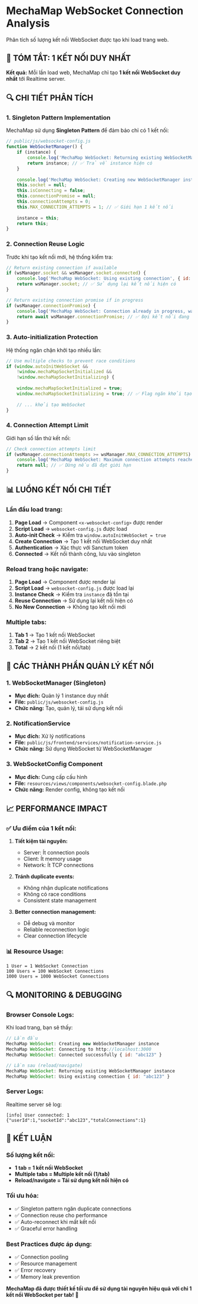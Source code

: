 # MechaMap WebSocket Connection Analysis

Phân tích số lượng kết nối WebSocket được tạo khi load trang web.

## 🎯 **TÓM TẮT: 1 KẾT NỐI DUY NHẤT**

**Kết quả:** Mỗi lần load web, MechaMap chỉ tạo **1 kết nối WebSocket duy nhất** tới Realtime server.

## 🔍 **CHI TIẾT PHÂN TÍCH**

### **1. Singleton Pattern Implementation**

MechaMap sử dụng **Singleton Pattern** để đảm bảo chỉ có 1 kết nối:

```javascript
// public/js/websocket-config.js
function WebSocketManager() {
    if (instance) {
        console.log('MechaMap WebSocket: Returning existing WebSocketManager instance');
        return instance; // ✅ Trả về instance hiện có
    }
    
    console.log('MechaMap WebSocket: Creating new WebSocketManager instance');
    this.socket = null;
    this.isConnecting = false;
    this.connectionPromise = null;
    this.connectionAttempts = 0;
    this.MAX_CONNECTION_ATTEMPTS = 1; // ✅ Giới hạn 1 kết nối
    
    instance = this;
    return this;
}
```

### **2. Connection Reuse Logic**

Trước khi tạo kết nối mới, hệ thống kiểm tra:

```javascript
// Return existing connection if available
if (wsManager.socket && wsManager.socket.connected) {
    console.log('MechaMap WebSocket: Using existing connection', { id: wsManager.socket.id });
    return wsManager.socket; // ✅ Sử dụng lại kết nối hiện có
}

// Return existing connection promise if in progress
if (wsManager.connectionPromise) {
    console.log('MechaMap WebSocket: Connection already in progress, waiting...');
    return await wsManager.connectionPromise; // ✅ Đợi kết nối đang thực hiện
}
```

### **3. Auto-initialization Protection**

Hệ thống ngăn chặn khởi tạo nhiều lần:

```javascript
// Use multiple checks to prevent race conditions
if (window.autoInitWebSocket &&
    !window.mechaMapSocketInitialized &&
    !window.mechaMapSocketInitializing) {
    
    window.mechaMapSocketInitialized = true;
    window.mechaMapSocketInitializing = true; // ✅ Flag ngăn khởi tạo lặp
    
    // ... khởi tạo WebSocket
}
```

### **4. Connection Attempt Limit**

Giới hạn số lần thử kết nối:

```javascript
// Check connection attempts limit
if (wsManager.connectionAttempts >= wsManager.MAX_CONNECTION_ATTEMPTS) {
    console.log('MechaMap WebSocket: Maximum connection attempts reached');
    return null; // ✅ Dừng nếu đã đạt giới hạn
}
```

## 📊 **LUỒNG KẾT NỐI CHI TIẾT**

### **Lần đầu load trang:**

1. **Page Load** → Component `<x-websocket-config>` được render
2. **Script Load** → `websocket-config.js` được load
3. **Auto-init Check** → Kiểm tra `window.autoInitWebSocket = true`
4. **Create Connection** → Tạo 1 kết nối WebSocket duy nhất
5. **Authentication** → Xác thực với Sanctum token
6. **Connected** → Kết nối thành công, lưu vào singleton

### **Reload trang hoặc navigate:**

1. **Page Load** → Component được render lại
2. **Script Load** → `websocket-config.js` được load lại
3. **Instance Check** → Kiểm tra `instance` đã tồn tại
4. **Reuse Connection** → Sử dụng lại kết nối hiện có
5. **No New Connection** → Không tạo kết nối mới

### **Multiple tabs:**

1. **Tab 1** → Tạo 1 kết nối WebSocket
2. **Tab 2** → Tạo 1 kết nối WebSocket riêng biệt
3. **Total** → 2 kết nối (1 kết nối/tab)

## 🔧 **CÁC THÀNH PHẦN QUẢN LÝ KẾT NỐI**

### **1. WebSocketManager (Singleton)**
- **Mục đích:** Quản lý 1 instance duy nhất
- **File:** `public/js/websocket-config.js`
- **Chức năng:** Tạo, quản lý, tái sử dụng kết nối

### **2. NotificationService**
- **Mục đích:** Xử lý notifications
- **File:** `public/js/frontend/services/notification-service.js`
- **Chức năng:** Sử dụng WebSocket từ WebSocketManager

### **3. WebSocketConfig Component**
- **Mục đích:** Cung cấp cấu hình
- **File:** `resources/views/components/websocket-config.blade.php`
- **Chức năng:** Render config, không tạo kết nối

## 📈 **PERFORMANCE IMPACT**

### **✅ Ưu điểm của 1 kết nối:**

1. **Tiết kiệm tài nguyên:**
   - Server: Ít connection pools
   - Client: Ít memory usage
   - Network: Ít TCP connections

2. **Tránh duplicate events:**
   - Không nhận duplicate notifications
   - Không có race conditions
   - Consistent state management

3. **Better connection management:**
   - Dễ debug và monitor
   - Reliable reconnection logic
   - Clear connection lifecycle

### **📊 Resource Usage:**

```
1 User = 1 WebSocket Connection
100 Users = 100 WebSocket Connections
1000 Users = 1000 WebSocket Connections
```

## 🔍 **MONITORING & DEBUGGING**

### **Browser Console Logs:**

Khi load trang, bạn sẽ thấy:

```javascript
// Lần đầu
MechaMap WebSocket: Creating new WebSocketManager instance
MechaMap WebSocket: Connecting to http://localhost:3000
MechaMap WebSocket: Connected successfully { id: "abc123" }

// Lần sau (reload/navigate)
MechaMap WebSocket: Returning existing WebSocketManager instance
MechaMap WebSocket: Using existing connection { id: "abc123" }
```

### **Server Logs:**

Realtime server sẽ log:

```
[info] User connected: 1 {"userId":1,"socketId":"abc123","totalConnections":1}
```

## 🎯 **KẾT LUẬN**

### **Số lượng kết nối:**
- **1 tab = 1 kết nối WebSocket**
- **Multiple tabs = Multiple kết nối (1/tab)**
- **Reload/navigate = Tái sử dụng kết nối hiện có**

### **Tối ưu hóa:**
- ✅ Singleton pattern ngăn duplicate connections
- ✅ Connection reuse cho performance
- ✅ Auto-reconnect khi mất kết nối
- ✅ Graceful error handling

### **Best Practices được áp dụng:**
- ✅ Connection pooling
- ✅ Resource management
- ✅ Error recovery
- ✅ Memory leak prevention

**MechaMap đã được thiết kế tối ưu để sử dụng tài nguyên hiệu quả với chỉ 1 kết nối WebSocket per tab!** 🎉
